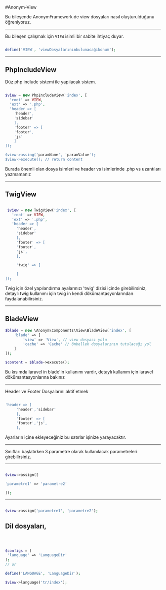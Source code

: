 #Anonym-View


 Bu bileşende AnonymFramework de view dosyaları nasıl oluşturulduğunu öğreniyoruz.

 -----------------

 Bu bileşen çalışmak için `VIEW` isimli bir  sabite ihtiyaç duyar.

 ```php

 define('VIEW', 'viewDosyalarınınbulunacağıkonum');

 ```

--------------------

 PhpIncludeView
 --------------

 Düz php include sistemi ile yapılacak sistem.


 ```php

 $view = new PhpIncludeView('index', [
   'root' => VIEW,
   'ext' => '.php',
   'header => [
     'header',
     'sidebar'
     ],
     'footer' => [
     'footer',
     'js'
     ]
]);

$view->assing('paramName', 'paramValue');
$view->execute(); // return content

 ```

 Burada önemli olan dosya isimleri ve header vs isimlerinde .php vs uzantıları yazmamanız

----------------

TwigView
--------

```php

 $view = new TwigView('index', [
   'root' => VIEW,
   'ext' => '.php',
   'header => [
     'header',
     'sidebar'
     ],
     'footer' => [
     'footer',
     'js',
     ],

     'twig' => [

     ]
]);
```

Twig için özel yapılandırma ayalarınızı 'twig' dizisi içinde girebilirsiniz, detaylı twig kullanımı için
twig in kendi dökümantasyonlarından faydalanabilirsiniz.


---------------

BladeView
------------


```php
$blade = new \Anonym\Components\View\BladeView('index', [
    'blade' => [
        'view' => 'View', // view dosyası yolu
        'cache' => 'Cache' // önbellek dosyalarının tutulacağı yol
    ]
]);

$content = $blade->execute();

```

Bu kısımda laravel in blade'in kullanımı vardır, detaylı kullanım için laravel dökümantasyonlarına bakınız


--------------------

Header ve Footer Dosyalarını aktif etmek

```php

'header => [
     'header','sidebar'
     ],
     'footer' => [
     'footer','js',
     ],

```

Ayarların içine ekleyeceğiniz bu satırlar işinize yarayacaktır.


--------------------

Sınıfları başlatırken 3.parametre olarak kullanılacak parametreleri girebilirsiniz.


----------------------

```php

$view->assign([

'parametre1' => 'parametre2'

]);

```

------------------------


```php

$view->assign('parametre1', 'parametre2');
```


Dil dosyaları,
-------------

```php



$configs = [
 'language' => 'LanguageDir'
];
// or

define('LANGUAGE', 'LanguageDir');

$view->language('tr/index');
```
